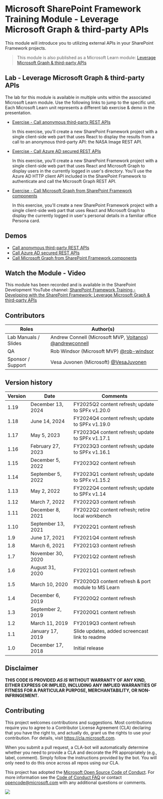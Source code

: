 # Microsoft SharePoint Framework Training Module - Leverage Microsoft Graph & third-party APIs

This module will introduce you to utilizing external APIs in your SharePoint Framework projects.

> This module is also published as a Microsoft Learn module: [Leverage Microsoft Graph & third-party APIs](https://learn.microsoft.com/training/modules/sharepoint-spfx-graph-3rd-party-apis)

## Lab - Leverage Microsoft Graph & third-party APIs

The lab for this module is available in multiple units within the associated Microsoft Learn module. Use the following links to jump to the specific unit. Each Microsoft Learn unit represents a different lab exercise & demo in the presentation.

- [Exercise - Call anonymous third-party REST APIs](https://learn.microsoft.com/training/modules/sharepoint-spfx-graph-3rd-party-apis/3-exercise-anonymous-apis)

  In this exercise, you'll create a new SharePoint Framework project with a single client-side web part that uses React to display the results from a call to an anonymous third-party API: the NASA Image REST API.

- [Exercise - Call Azure AD secured REST APIs](https://learn.microsoft.com/training/modules/sharepoint-spfx-graph-3rd-party-apis/5-exercise-azure-ad-apis)

  In this exercise, you'll create a new SharePoint Framework project with a single client-side web part that uses React and Microsoft Graph to display users in the currently logged in user's directory. You'll use the Azure AD HTTP client API included in the SharePoint Framework to authenticate and call the Microsoft Graph REST API.

- [Exercise - Call Microsoft Graph from SharePoint Framework components](https://learn.microsoft.com/training/modules/sharepoint-spfx-graph-3rd-party-apis/7-exercise-graph-api)

  In this exercise, you'll create a new SharePoint Framework project with a single client-side web part that uses React and Microsoft Graph to display the currently logged in user's personal details in a familiar office Persona card.

## Demos

- [Call anonymous third-party REST APIs](./Demos/01-httpclient)
- [Call Azure AD secured REST APIs](./Demos/02-aadhttpclient)
- [Call Microsoft Graph from SharePoint Framework components](./Demos/03-msgraphclient)

## Watch the Module - Video

This module has been recorded and is available in the SharePoint Development YouTube channel: [SharePoint Framework Training - Developing with the SharePoint Framework: Leverage Microsoft Graph & third-party APIs](https://www.youtube.com/watch?v=0zVtDn0ckBM&list=PLR9nK3mnD-OV-RPXQ3Lco845qoEy7VJoc)

## Contributors

| Roles                | Author(s)                                                                                                      |
| -------------------- | -------------------------------------------------------------------------------------------------------------- |
| Lab Manuals / Slides | Andrew Connell (Microsoft MVP, [Voitanos](//github.com/voitanos)) [@andrewconnell](//github.com/andrewconnell) |
| QA                   | Rob Windsor (Microsoft MVP) [@rob-windsor](//github.com/rob-windsor)                               |
| Sponsor / Support    | Vesa Juvonen (Microsoft) [@VesaJuvonen](//github.com/VesaJuvonen)                                              |

## Version history

| Version |        Date        |                      Comments                      |
| ------- | ------------------ | -------------------------------------------------- |
| 1.19    | December 13, 2024  | FY2025Q2 content refresh; update to SPFx v1.20.0   |
| 1.18    | June 14, 2024      | FY2024Q4 content refresh; update to SPFx v1.19.0   |
| 1.17    | May 5, 2023        | FY2023Q4 content refresh; update to SPFx v1.17.1   |
| 1.16    | February 27, 2023  | FY2023Q3 content refresh; update to SPFx v1.16.1   |
| 1.15    | December 5, 2022   | FY2023Q2 content refresh                           |
| 1.14    | September 5, 2022  | FY2023Q1 content refresh; update to SPFx v1.15.2   |
| 1.13    | May 2, 2022        | FY2022Q4 content refresh; update to SPFx v1.14     |
| 1.12    | March 7, 2022      | FY2022Q3 content refresh                           |
| 1.11    | December 8, 2021   | FY2022Q2 content refresh; retire local workbench   |
| 1.10    | September 13, 2021 | FY2022Q1 content refresh                           |
| 1.9     | June 17, 2021      | FY2021Q4 content refresh                           |
| 1.8     | March 6, 2021      | FY2021Q3 content refresh                           |
| 1.7     | November 30, 2020  | FY2021Q2 content refresh                           |
| 1.6     | August 31, 2020    | FY2021Q1 content refresh                           |
| 1.5     | March 10, 2020     | FY2020Q3 content refresh & port module to MS Learn |
| 1.4     | December 6, 2019   | FY2020Q2 content refresh                           |
| 1.3     | September 2, 2019  | FY2020Q1 content refresh                           |
| 1.2     | March 11, 2019     | FY2019Q3 content refresh                           |
| 1.1     | January 17, 2019   | Slide updates, added screencast link to readme     |
| 1.0     | December 17, 2018  | Initial release                                    |

## Disclaimer

**THIS CODE IS PROVIDED _AS IS_ WITHOUT WARRANTY OF ANY KIND, EITHER EXPRESS OR IMPLIED, INCLUDING ANY IMPLIED WARRANTIES OF FITNESS FOR A PARTICULAR PURPOSE, MERCHANTABILITY, OR NON-INFRINGEMENT.**

## Contributing

This project welcomes contributions and suggestions. Most contributions require you to agree to a
Contributor License Agreement (CLA) declaring that you have the right to, and actually do, grant us
the rights to use your contribution. For details, visit https://cla.microsoft.com.

When you submit a pull request, a CLA-bot will automatically determine whether you need to provide
a CLA and decorate the PR appropriately (e.g., label, comment). Simply follow the instructions
provided by the bot. You will only need to do this once across all repos using our CLA.

This project has adopted the [Microsoft Open Source Code of Conduct](https://opensource.microsoft.com/codeofconduct/).
For more information see the [Code of Conduct FAQ](https://opensource.microsoft.com/codeofconduct/faq/) or
contact [opencode@microsoft.com](mailto:opencode@microsoft.com) with any additional questions or comments.

<img src="https://telemetry.sharepointpnp.com/sp-dev-training-spfx-graph-3rdpartyapis" />
